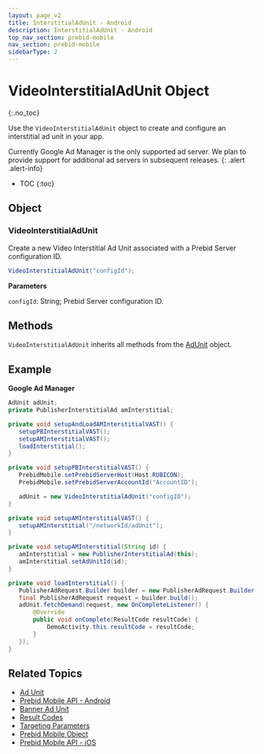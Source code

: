 ```yaml
---
layout: page_v2
title: InterstitialAdUnit - Android
description: InterstitialAdUnit - Android
top_nav_section: prebid-mobile
nav_section: prebid-mobile
sidebarType: 2
---
```


# VideoInterstitialAdUnit Object
{:.no_toc}

Use the `VideoInterstitialAdUnit` object to create and configure an interstitial ad unit in your app.


Currently Google Ad Manager is the only supported ad server. We plan to provide support for additional ad servers in subsequent releases.
{: .alert .alert-info}

* TOC
{:toc}

## Object

### VideoInterstitialAdUnit

Create a new Video Interstitial Ad Unit associated with a Prebid Server configuration ID.


```java
VideoInterstitialAdUnit("configId");
```

**Parameters**

`configId`: String; Prebid Server configuration ID.



## Methods

`VideoInterstitialAdUnit` inherits all methods from the [AdUnit]({{site.baseurl}}/prebid-mobile/pbm-api/android/adunit-android.html) object.



## Example

**Google Ad Manager**

```java
AdUnit adUnit;
private PublisherInterstitialAd amInterstitial;

private void setupAndLoadAMInterstitialVAST() {
   setupPBInterstitialVAST();
   setupAMInterstitialVAST();
   loadInterstitial();
}

private void setupPBInterstitialVAST() {
   PrebidMobile.setPrebidServerHost(Host.RUBICON);
   PrebidMobile.setPrebidServerAccountId("AccountID");

   adUnit = new VideoInterstitialAdUnit("configID");
}

private void setupAMInterstitialVAST() {
   setupAMInterstitial("/networkId/adUnit");
}

private void setupAMInterstitial(String id) {
   amInterstitial = new PublisherInterstitialAd(this);
   amInterstitial.setAdUnitId(id);
}

private void loadInterstitial() {
   PublisherAdRequest.Builder builder = new PublisherAdRequest.Builder();
   final PublisherAdRequest request = builder.build();
   adUnit.fetchDemand(request, new OnCompleteListener() {
       @Override
       public void onComplete(ResultCode resultCode) {
           DemoActivity.this.resultCode = resultCode;
       }
   });
}
```

## Related Topics

- [Ad Unit]({{site.baseurl}}/prebid-mobile/pbm-api/android/pbm-adunit-android.html)
- [Prebid Mobile API - Android]({{site.baseurl}}/prebid-mobile/pbm-api/android/pbm-api-android.html)
- [Banner Ad Unit]({{site.baseurl}}/prebid-mobile/pbm-api/android/pbm-banneradunit-android.html)
- [Result Codes]({{site.baseurl}}/prebid-mobile/pbm-api/android/pbm-api-result-codes-android.html)
- [Targeting Parameters]({{site.baseurl}}/prebid-mobile/pbm-api/android/pbm-targeting-params-android.html)
- [Prebid Mobile Object]({{site.baseurl}}/prebid-mobile/pbm-api/android/prebidmobile-object-android.html)
- [Prebid Mobile API - iOS]({{site.baseurl}}/prebid-mobile/pbm-api/ios/pbm-api-iOS.html)
